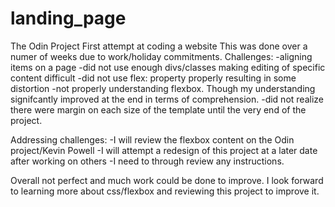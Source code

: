 # landing_page
The Odin Project
First attempt at coding a website
This was done over a numer of weeks due to work/holiday commitments.
Challenges:
-aligning items on a page
-did not use enough divs/classes making editing of specific content difficult
-did not use flex: property properly resulting in some distortion
-not properly understanding flexbox. Though my understanding signifcantly improved at the end in terms of comprehension.
-did not realize there were margin on each size of the template until the very end of the project. 

Addressing challenges:
-I will review the flexbox content on the Odin project/Kevin Powell
-I will attempt a redesign of this project at a later date after working on others
-I need to through review any instructions.

Overall not perfect and much work could be done to improve. I look forward to learning more about css/flexbox and reviewing this project to improve it.